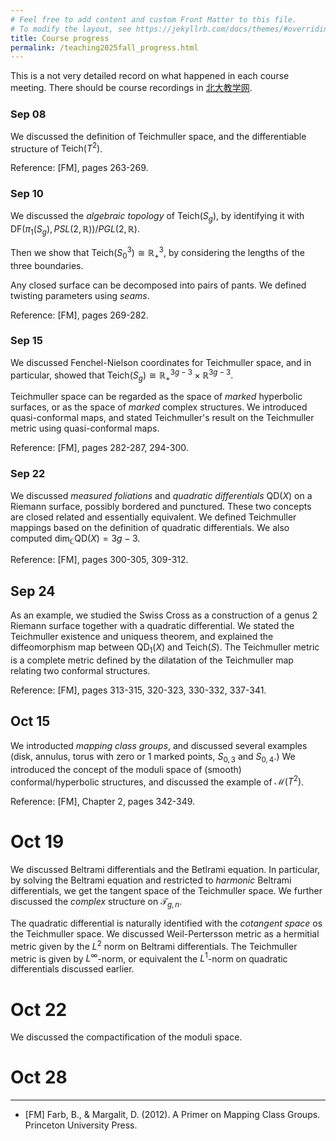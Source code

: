 ```yaml
---
# Feel free to add content and custom Front Matter to this file.
# To modify the layout, see https://jekyllrb.com/docs/themes/#overriding-theme-defaults
title: Course progress
permalink: /teaching2025fall_progress.html
---
```


<style>
  #main {
    font-size: 85%; /* Adjust this percentage as you like */
  }
</style>

This is a not very detailed record on what happened in each course meeting. There should be course recordings in [北大教学网](https://course.pku.edu.cn).

### Sep 08

We discussed the definition of Teichmuller space, and the differentiable structure of $\mathrm{Teich}(T^2)$. 

Reference: [FM], pages 263-269. 


### Sep 10

We discussed the *algebraic topology* of $\mathrm{Teich}(S_g)$, by identifying it with $\mathrm{DF}(\pi_1(S_g),PSL(2,\mathbb R))/PGL(2,\mathbb R)$.

Then we show that $\mathrm{Teich}(S_0^3)\cong\mathbb R^3_+$, by considering the lengths of the three boundaries.

Any closed surface can be decomposed into pairs of pants. We defined twisting parameters using *seams*. 

Reference: [FM], pages 269-282.

### Sep 15

We discussed Fenchel-Nielson coordinates for Teichmuller space, and in particular, showed that $\mathrm{Teich}(S_g)\cong \mathbb R^{3g-3}_+\times \mathbb R^{3g-3}$.

Teichmuller space can be regarded as the space of *marked* hyperbolic surfaces, or as the space of *marked* complex structures. We introduced quasi-conformal maps, and stated Teichmuller's result on the Teichmuller metric using quasi-conformal maps.

Reference: [FM], pages 282-287, 294-300.

### Sep 22

We discussed *measured foliations* and *quadratic differentials* $\mathrm{QD}(X)$ on a Riemann surface, possibly bordered and punctured. These two concepts are closed related and essentially equivalent. We defined Teichmuller mappings based on the definition of quadratic differentials. We also computed $\mathrm{dim}_{\mathbb C} \mathrm{QD}(X)=3g-3$. 

Reference: [FM], pages 300-305, 309-312.

## Sep 24

As an example, we studied the Swiss Cross as a construction of a genus $2$ Riemann surface together with a quadratic differential. We stated the Teichmuller existence and uniquess theorem, and explained the diffeomorphism map between $\mathrm{QD}_1(X)$ and $\mathrm{Teich}(S)$. The Teichmuller metric is a complete metric defined by the dilatation of the Teichmuller map relating two conformal structures. 

Reference: [FM], pages 313-315, 320-323, 330-332, 337-341.

## Oct 15

We introducted *mapping class groups*, and discussed several examples (disk, annulus, torus with zero or $1$ marked points, $S_{0,3}$ and $S_{0,4}$.) We introduced the concept of the moduli space of (smooth) conformal/hyperbolic structures, and discussed the example of $\mathcal M(T^2)$.

Reference: [FM], Chapter 2, pages 342-349.

# Oct 19

We discussed Beltrami differentials and the Betlrami equation. In particular, by solving the Beltrami equation and restricted to *harmonic* Beltrami differentials, we get the tangent space of the Teichmuller space. We further discussed the *complex* structure on $\mathcal T_{g,n}$.

The quadratic differential is naturally identified with the *cotangent space* os the Teichmuller space. We discussed Weil-Pertersson metric as a hermitial metric given by the $L^2$ norm on Beltrami differentials. The Teichmuller metric is given by $L^\infty$-norm, or equivalent the $L^1$-norm on quadratic differentials discussed earlier.

# Oct 22

We discussed the compactification of the moduli space.

# Oct 28


---

- [FM] Farb, B., & Margalit, D. (2012). A Primer on Mapping Class Groups. Princeton University Press.